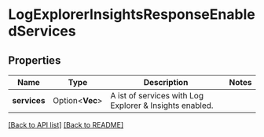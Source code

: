 # LogExplorerInsightsResponseEnabledServices

## Properties

Name | Type | Description | Notes
------------ | ------------- | ------------- | -------------
**services** | Option<**Vec<String>**> | A ist of services with Log Explorer & Insights enabled. | 

[[Back to API list]](../README.md#documentation-for-api-endpoints) [[Back to README]](../README.md)


